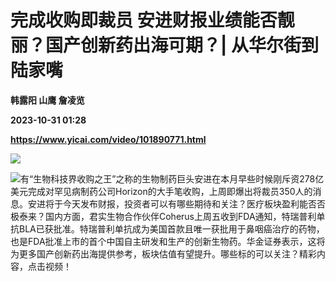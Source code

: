 # 完成收购即裁员 安进财报业绩能否靓丽？国产创新药出海可期？| 从华尔街到陆家嘴
**韩露阳 山鹰 詹凌览**

**2023-10-31 01:28**

**https://www.yicai.com/video/101890771.html**

![](http://imgcdn.yicai.com/vms-new/2023/10/bd4e034f-d500-42e6-8a34-e39a042e013a.png) 

![](http://imgcdn.yicai.com/vms-new/2023/10/2f1215ad-b0b3-4c88-8f31-96d092d9c087.jpg)有“生物科技界收购之王”之称的生物制药巨头安进在本月早些时候刚斥资278亿美元完成对罕见病制药公司Horizon的大手笔收购，上周即爆出将裁员350人的消息。安进将于今天发布财报，投资者可以有哪些期待和关注？医疗板块盈利能否否极泰来？国内方面，君实生物合作伙伴Coherus上周五收到FDA通知，特瑞普利单抗BLA已获批准。特瑞普利单抗成为美国首款且唯一获批用于鼻咽癌治疗的药物，也是FDA批准上市的首个中国自主研发和生产的创新生物药。华金证券表示，这将为更多国产创新药出海提供参考，板块估值有望提升。哪些标的可以关注？精彩内容，点击视频！